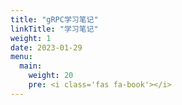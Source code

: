 ```yaml
---
title: "gRPC学习笔记"
linkTitle: "学习笔记"
weight: 1
date: 2023-01-29
menu:
  main:
    weight: 20
    pre: <i class='fas fa-book'></i>
---
```




